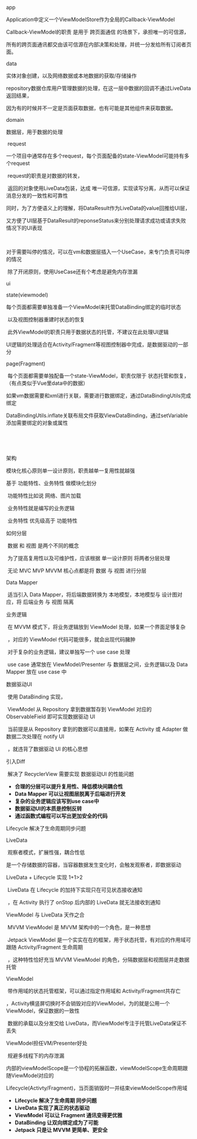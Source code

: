 app

Application中定义一个ViewModelStore作为全局的Callback-ViewModel

Callback-ViewModel的职责 是用于 跨页面通信 的场景下，承担唯一的可信源，

所有的跨页面通讯都交由该可信源在内部决策和处理，并统一分发给所有订阅者页面。



data

实体对象创建，以及网络数据或本地数据的获取/存储操作

repository数据仓库用户管理数据的处理，在这一层中数据的回调不通过LiveData返回结果，

因为有的时候并不一定是页面获取数据，也有可能是其他组件来获取数据。



domain

数据层，用于数据的处理

​	request

​		一个项目中通常存在多个request，每个页面配备的state-ViewModel可能持有多个request

​		request的职责是对数据的转发，

​		返回的对象使用LiveData包装，达成 唯一可信源，实现读写分离，从而可以保证消息分发的一致性和可靠性

​		同时，为了方便语义上的理解，将DataResult作为LiveData的value回推给UI层，

​		又方便了UI层基于DataResult的reponseStatus来分别处理请求成功或请求失败 情况下的UI表现

​		

​		对于需要叫停的情况，可以在vm和数据层插入一个UseCase，来专门负责可叫停的情况

​		除了开闭原则，使用UseCase还有个考虑是避免内存泄漏



ui

state(viewmodel)

​	每个页面都需要单独准备一个ViewModel来托管DataBinding绑定的临时状态

​	以及视图控制器重建时状态的恢复

​	此外ViewModel的职责只用于数据状态的托管，不建议在此处理UI逻辑

​	UI逻辑的处理适合在Activity/Fragment等视图控制器中完成，是数据驱动的一部分



page(Fragment)

​	每个页面都需要单独配备一个state-ViewModel，职责仅限于 状态托管和恢复，（有点类似于Vue里data中的数据）	

​	如果vm数据需要和xml进行关联，需要进行数据绑定，通过DataBindingUtils完成绑定

​		DataBindingUtils.inflate关联布局文件获取ViewDataBinding，通过setVariable添加需要绑定的对象或属性

​		

​		

架构

模块化核心原则单一设计原则，职责越单一复用性就越强

基于 功能特性、业务特性 做模块化划分

​	功能特性比如说 网络、图片加载 

​	业务特性就是编写的业务逻辑

​	业务特性 优先级高于 功能特性

如何分层

​	数据 和 视图 是两个不同的概念

​	为了提高复用性以及可维护性，应该根据 单一设计原则 将两者分层处理

​	无论 MVC MVP MVVM 核心点都是将 数据 与 视图 进行分层

Data Mapper

​	适当引入 Data Mapper，将后端数据转换为 本地模型，本地模型与 设计图对应，将 后端业务 与 视图 隔离

业务逻辑

​	在 MVVM 模式下，将业务逻辑放到 ViewModel 处理，如果一个界面足够复杂

​	，对应的 ViewModel 代码可能很多，就会出现代码臃肿

​	对于复杂的业务逻辑，建议单独写一个 use case 处理

​	use case 通常放在 ViewModel/Presenter 与 数据层之间，业务逻辑以及 Data Mapper 放在 use case 中

数据驱动UI

​	使用 DataBinding 实现，

​	ViewModel 从 Repository 拿到数据暂存到 ViewModel 对应的 ObservableField 即可实现数据驱动 UI

​	当前提是从 Repository 拿到的数据可以直接用，如果在 Activity 或 Adapter 做数据二次处理在 notify UI

​	，就违背了数据驱动 UI 的核心思想

引入Diff

​	解决了 RecyclerView 需要实现 数据驱动UI 的性能问题

- **合理的分层可以提升复用性、降低模块间耦合性**
- **Data Mapper 可以让视图层脱离于后端进行开发**
- **复杂的业务逻辑应该写到use case中**
- **数据驱动UI的本质是控制反转**
- **通过函数式编程可以写出更加安全的代码**



Lifecycle 解决了生命周期同步问题

LiveData

​	观察者模式，扩展性强，耦合性低

​	是一个存储数据的容器，当容器数据发生变化时，会触发观察者，即数据驱动

LiveData + Lifecycle 实现 1+1>2

​	LiveData 在 Lifecycle 的加持下实现只在可见状态接收通知

​	，在 Activity 执行了 onStop 后内部的 LiveData 就无法接收到通知

ViewModel 与 LiveData 天作之合

​	MVVM ViewModel 是 MVVM 架构中的一个角色，是一种思想

​	Jetpack ViewModel 是一个实实在在的框架，用于状态托管，有对应的作用域可跟随 Activity/Fragment 生命周期

​	，这种特性恰好充当 MVVM ViewModel 的角色，分隔数据层和视图层并走数据托管

ViewModel

​	带作用域的状态托管框架，可以通过指定作用域和 Activity/Fragment共存亡

​	，Activity横竖屏切换时不会销毁对应的ViewModel，为的就是公用一个ViewModel，保证数据的一致性

​	数据的承载以及分发交给 LiveData，而ViewModel专注于托管LiveData保证不丢失

ViewModel担任VM/Presenter好处

​	规避多线程下的内存泄漏

​	内部的viewModelScope是一个协程的拓展函数，viewModelScope生命周期跟随ViewModel对应的

​	Lifecycle(Activty/Fragment)，当页面销毁时一并结束viewModelScope作用域

- **Lifecycle 解决了生命周期 同步问题**
- **LiveData 实现了真正的状态驱动**
- **ViewModel 可以让 Fragment 通讯变得更优雅**
- **DataBinding 让双向绑定成为了可能**
- **Jetpack 只是让 MVVM 更简单、更安全**































